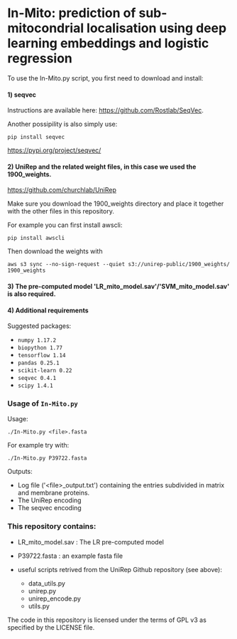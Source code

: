 # In-Mito: prediction of sub-mitocondrial localisation using deep learning embeddings and logistic regression

To use the In-Mito.py script, you first need to download and install:

#### 1) seqvec
Instructions are available here: https://github.com/Rostlab/SeqVec.

Another possipility is also simply use:

`pip install seqvec`

https://pypi.org/project/seqvec/

#### 2) UniRep and the related weight files, in this case we used the 1900_weights.

https://github.com/churchlab/UniRep

Make sure you download the 1900_weights directory and place it together with the other files in this repository.

For example you can first install awscli:

`pip install awscli`

Then download the weights with

`aws s3 sync --no-sign-request --quiet s3://unirep-public/1900_weights/ 1900_weights`

#### 3) The pre-computed model 'LR_mito_model.sav'/'SVM_mito_model.sav' is also required.

#### 4) Additional requirements


Suggested packages:

- `numpy 1.17.2`
- `biopython 1.77`
- `tensorflow 1.14`
- `pandas 0.25.1`
- `scikit-learn 0.22`
- `seqvec 0.4.1`
- `scipy 1.4.1`

### Usage of `In-Mito.py`

Usage:

`./In-Mito.py <file>.fasta`

For example try with:

`./In-Mito.py P39722.fasta`

Outputs:

- Log file ('\<file\>_output.txt') containing the entries subdivided in matrix and membrane proteins.
- The UniRep encoding
- The seqvec encoding

### This repository contains:


- LR_mito_model.sav : The LR pre-computed model 
- P39722.fasta : an example fasta file

- useful scripts retrived from the UniRep Github repository (see above):
  - data_utils.py
  - unirep.py
  - unirep_encode.py
  - utils.py

The code in this repository is licensed under the terms of GPL v3 as specified by the LICENSE file.
